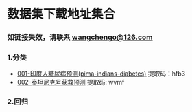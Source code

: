 # 数据集下载地址集合
### 如链接失效，请联系 wangchengo@126.com

### 1.分类
- [001-印度人糖尿病预测(pima-indians-diabetes)](https://pan.baidu.com/s/1Z2JtgJBafytuMRzPDU8Ncw) 提取码：hfb3
- [002-泰坦尼克号获救预测](https://pan.baidu.com/s/1Nbd29zac79SHV43oMVDV9A) 提取码: wvmf
### 2.回归